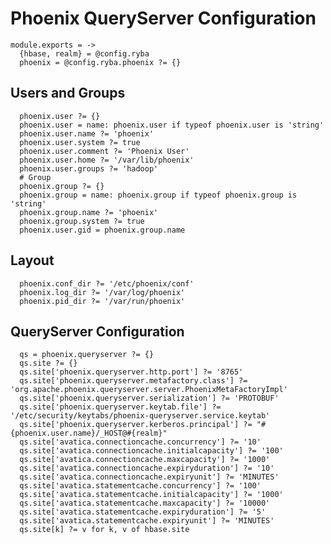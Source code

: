
# Phoenix QueryServer Configuration

    module.exports = ->
      {hbase, realm} = @config.ryba
      phoenix = @config.ryba.phoenix ?= {}

## Users and Groups

      phoenix.user ?= {}
      phoenix.user = name: phoenix.user if typeof phoenix.user is 'string'
      phoenix.user.name ?= 'phoenix'
      phoenix.user.system ?= true
      phoenix.user.comment ?= 'Phoenix User'
      phoenix.user.home ?= '/var/lib/phoenix'
      phoenix.user.groups ?= 'hadoop'
      # Group
      phoenix.group ?= {}
      phoenix.group = name: phoenix.group if typeof phoenix.group is 'string'
      phoenix.group.name ?= 'phoenix'
      phoenix.group.system ?= true
      phoenix.user.gid = phoenix.group.name

## Layout

      phoenix.conf_dir ?= '/etc/phoenix/conf'
      phoenix.log_dir ?= '/var/log/phoenix'
      phoenix.pid_dir ?= '/var/run/phoenix'

## QueryServer Configuration

      qs = phoenix.queryserver ?= {}
      qs.site ?= {}
      qs.site['phoenix.queryserver.http.port'] ?= '8765'
      qs.site['phoenix.queryserver.metafactory.class'] ?= 'org.apache.phoenix.queryserver.server.PhoenixMetaFactoryImpl'
      qs.site['phoenix.queryserver.serialization'] ?= 'PROTOBUF'
      qs.site['phoenix.queryserver.keytab.file'] ?= '/etc/security/keytabs/phoenix-queryserver.service.keytab'
      qs.site['phoenix.queryserver.kerberos.principal'] ?= "#{phoenix.user.name}/_HOST@#{realm}"
      qs.site['avatica.connectioncache.concurrency'] ?= '10'
      qs.site['avatica.connectioncache.initialcapacity'] ?= '100'
      qs.site['avatica.connectioncache.maxcapacity'] ?= '1000'
      qs.site['avatica.connectioncache.expiryduration'] ?= '10'
      qs.site['avatica.connectioncache.expiryunit'] ?= 'MINUTES'
      qs.site['avatica.statementcache.concurrency'] ?= '100'
      qs.site['avatica.statementcache.initialcapacity'] ?= '1000'
      qs.site['avatica.statementcache.maxcapacity'] ?= '10000'
      qs.site['avatica.statementcache.expiryduration'] ?= '5'
      qs.site['avatica.statementcache.expiryunit'] ?= 'MINUTES'
      qs.site[k] ?= v for k, v of hbase.site
